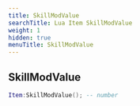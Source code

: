 ```yaml
---
title: SkillModValue
searchTitle: Lua Item SkillModValue
weight: 1
hidden: true
menuTitle: SkillModValue
---
```

## SkillModValue
```lua
Item:SkillModValue(); -- number
```